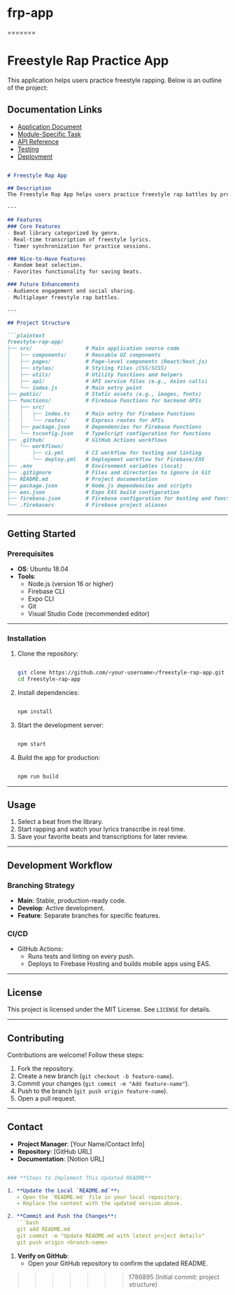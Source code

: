 # frp-app
=======
# Freestyle Rap Practice App

This application helps users practice freestyle rapping. Below is an outline of the project:

## Documentation Links
- [Application Document](https://flash-radio-b90.notion.site/Freestyle-Rap-Practice-App-14d922a1b38280ca9ddcf713d9a0fc90)
- [Module-Specific Task](https://flash-radio-b90.notion.site/Module-Specific-Task-14d922a1b3828015bebfc10bc1df76cd)
- [API Reference](https://flash-radio-b90.notion.site/API-Reference-14d922a1b38280d09db6f70504d2ef86)
- [Testing](https://flash-radio-b90.notion.site/Testing-14e922a1b382805d810ac9f306357096)
- [Deployment](https://flash-radio-b90.notion.site/Deployment-14e922a1b3828050a923c22bc024fdce)

```markdown

# Freestyle Rap App

## Description
The Freestyle Rap App helps users practice freestyle rap battles by providing a library of beats, real-time transcription of lyrics, and playback synchronization. Designed for aspiring rappers, hobbyists, and music enthusiasts, the app combines functionality and creativity.

---

## Features
### Core Features
- Beat library categorized by genre.
- Real-time transcription of freestyle lyrics.
- Timer synchronization for practice sessions.

### Nice-to-Have Features
- Random beat selection.
- Favorites functionality for saving beats.

### Future Enhancements
- Audience engagement and social sharing.
- Multiplayer freestyle rap battles.

---

## Project Structure

```plaintext
freestyle-rap-app/
├── src/                 # Main application source code
│   ├── components/      # Reusable UI components
│   ├── pages/           # Page-level components (React/Next.js)
│   ├── styles/          # Styling files (CSS/SCSS)
│   ├── utils/           # Utility functions and helpers
│   ├── api/             # API service files (e.g., Axios calls)
│   └── index.js         # Main entry point
├── public/              # Static assets (e.g., images, fonts)
├── functions/           # Firebase Functions for backend APIs
│   ├── src/
│   │   ├── index.ts     # Main entry for Firebase Functions
│   │   └── routes/      # Express routes for APIs
│   ├── package.json     # Dependencies for Firebase Functions
│   └── tsconfig.json    # TypeScript configuration for functions
├── .github/             # GitHub Actions workflows
│   └── workflows/
│       ├── ci.yml       # CI workflow for testing and linting
│       └── deploy.yml   # Deployment workflow for Firebase/EAS
├── .env                 # Environment variables (local)
├── .gitignore           # Files and directories to ignore in Git
├── README.md            # Project documentation
├── package.json         # Node.js dependencies and scripts
├── eas.json             # Expo EAS build configuration
├── firebase.json        # Firebase configuration for hosting and functions
└── .firebaserc          # Firebase project aliases

```

---

## Getting Started

### Prerequisites

- **OS**: Ubuntu 18.04
- **Tools**:
    - Node.js (version 16 or higher)
    - Firebase CLI
    - Expo CLI
    - Git
    - Visual Studio Code (recommended editor)

---

### Installation

1. Clone the repository:
    
    ```bash
    
    git clone https://github.com/<your-username>/freestyle-rap-app.git
    cd freestyle-rap-app
    
    ```
    
2. Install dependencies:
    
    ```bash
    
    npm install
    
    ```
    
3. Start the development server:
    
    ```bash
    
    npm start
    
    ```
    
4. Build the app for production:
    
    ```bash
    
    npm run build
    
    ```
    

---

## Usage

1. Select a beat from the library.
2. Start rapping and watch your lyrics transcribe in real time.
3. Save your favorite beats and transcriptions for later review.

---

## Development Workflow

### Branching Strategy

- **Main**: Stable, production-ready code.
- **Develop**: Active development.
- **Feature**: Separate branches for specific features.

### CI/CD

- GitHub Actions:
    - Runs tests and linting on every push.
    - Deploys to Firebase Hosting and builds mobile apps using EAS.

---

## License

This project is licensed under the MIT License. See `LICENSE` for details.

---

## Contributing

Contributions are welcome! Follow these steps:

1. Fork the repository.
2. Create a new branch (`git checkout -b feature-name`).
3. Commit your changes (`git commit -m "Add feature-name"`).
4. Push to the branch (`git push origin feature-name`).
5. Open a pull request.

---

## Contact

- **Project Manager**: [Your Name/Contact Info]
- **Repository**: [GitHub URL]
- **Documentation**: [Notion URL]

```yaml

### **Steps to Implement This Updated README**

1. **Update the Local `README.md`**:
   - Open the `README.md` file in your local repository.
   - Replace the content with the updated version above.

2. **Commit and Push the Changes**:
   ```bash
   git add README.md
   git commit -m "Update README.md with latest project details"
   git push origin <branch-name>

```

1. **Verify on GitHub**:
    - Open your GitHub repository to confirm the updated README.
>>>>>>> f786895 (Initial commit: project structure)
